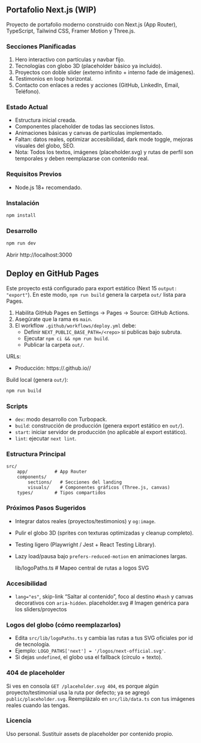## Portafolio Next.js (WIP)

Proyecto de portafolio moderno construido con Next.js (App Router), TypeScript, Tailwind CSS, Framer Motion y Three.js.

### Secciones Planificadas
1. Hero interactivo con partículas y navbar fijo.
2. Tecnologías con globo 3D (placeholder básico ya incluido).
3. Proyectos con doble slider (externo infinito + interno fade de imágenes).
4. Testimonios en loop horizontal.
5. Contacto con enlaces a redes y acciones (GitHub, LinkedIn, Email, Teléfono).

### Estado Actual
- Estructura inicial creada.
- Componentes placeholder de todas las secciones listos.
- Animaciones básicas y canvas de partículas implementado.
- Faltan: datos reales, optimizar accesibilidad, dark mode toggle, mejoras visuales del globo, SEO.
 - Nota: Todos los textos, imágenes (placeholder.svg) y rutas de perfil son temporales y deben reemplazarse con contenido real.

### Requisitos Previos
- Node.js 18+ recomendado.

### Instalación
```bash
npm install
```

### Desarrollo
```bash
npm run dev
```
Abrir http://localhost:3000

## Deploy en GitHub Pages

Este proyecto está configurado para export estático (Next 15 `output: "export"`). En este modo, `npm run build` genera la carpeta `out/` lista para Pages.

1. Habilita GitHub Pages en Settings → Pages → Source: GitHub Actions.
2. Asegúrate que la rama es `main`.
3. El workflow `.github/workflows/deploy.yml` debe:
	- Definir `NEXT_PUBLIC_BASE_PATH=/<repo>` si publicas bajo subruta.
	- Ejecutar `npm ci && npm run build`.
	- Publicar la carpeta `out/`.

URLs:
- Producción: https://<tu-usuario>.github.io/<repo>/

Build local (genera `out/`):
```bash
npm run build
```

### Scripts
- `dev`: modo desarrollo con Turbopack.
- `build`: construcción de producción (genera export estático en `out/`).
- `start`: iniciar servidor de producción (no aplicable al export estático).
- `lint`: ejecutar `next lint`.

### Estructura Principal
```
src/
	app/          # App Router
	components/
		sections/   # Secciones del landing
		visuals/    # Componentes gráficos (Three.js, canvas)
	types/        # Tipos compartidos
```

### Próximos Pasos Sugeridos
- Integrar datos reales (proyectos/testimonios) y `og:image`.
- Pulir el globo 3D (sprites con texturas optimizadas y cleanup completo).
- Testing ligero (Playwright / Jest + React Testing Library).
- Lazy load/pausa bajo `prefers-reduced-motion` en animaciones largas.

  lib/logoPaths.ts  # Mapeo central de rutas a logos SVG
### Accesibilidad
- `lang="es"`, skip-link “Saltar al contenido”, foco al destino `#hash` y canvas decorativos con `aria-hidden`.
  placeholder.svg # Imagen genérica para los sliders/proyectos

### Logos del globo (cómo reemplazarlos)
- Edita `src/lib/logoPaths.ts` y cambia las rutas a tus SVG oficiales por id de tecnología.
- Ejemplo: `LOGO_PATHS['next'] = '/logos/next-official.svg'`.
- Si dejas `undefined`, el globo usa el fallback (círculo + texto).

### 404 de placeholder
Si ves en consola `GET /placeholder.svg 404`, es porque algún proyecto/testimonial usa la ruta por defecto; ya se agregó `public/placeholder.svg`. Reemplázalo en `src/lib/data.ts` con tus imágenes reales cuando las tengas.

### Licencia
Uso personal. Sustituir assets de placeholder por contenido propio.
